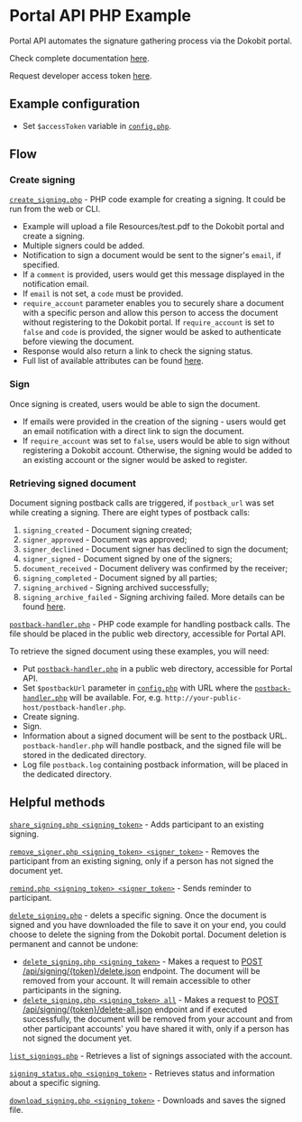 # Portal API PHP Example

Portal API automates the signature gathering process via the Dokobit portal.

Check complete documentation [here](https://beta.dokobit.com/api/doc).

Request developer access token [here](https://www.dokobit.com/developers/request-token).

## Example configuration
- Set `$accessToken` variable in [`config.php`](https://github.com/dokobit/portal-api-php-example/config.php).

## Flow

### Create signing
[`create_signing.php`](https://github.com/dokobit/portal-api-php-example/create-signing.php) - PHP code example for creating a signing. It could be run from the web or CLI.
- Example will upload a file Resources/test.pdf to the Dokobit portal and create a signing.
- Multiple signers could be added.
- Notification to sign a document would be sent to the signer's `email`, if specified.
- If a `comment` is provided, users would get this message displayed in the notification email.
- If `email` is not set, a `code` must be provided.
- `require_account` parameter enables you to securely share a document with a specific person and allow this person to access the document without registering to the Dokobit portal. If `require_account` is set to `false` and `code` is provided, the signer would be asked to authenticate before viewing the document.
- Response would also return a link to check the signing status.
- Full list of available attributes can be found [here](https://beta.dokobit.com/api/doc#_api_signing_create).

### Sign
Once signing is created, users would be able to sign the document.
- If emails were provided in the creation of the signing - users would get an email notification with a direct link to sign the document.
- If `require_account` was set to `false`, users would be able to sign without registering a Dokobit account. Otherwise, the signing would be added to an existing account or the signer would be asked to register.

### Retrieving signed document
Document signing postback calls are triggered, if `postback_url` was set while creating a signing.
There are eight types of postback calls:
1. `signing_created` - Document signing created;
2. `signer_approved` - Document was approved;
3. `signer_declined` - Document signer has declined to sign the document;
4. `signer_signed` - Document signed by one of the signers;
5. `document_received` - Document delivery was confirmed by the receiver;
6. `signing_completed` - Document signed by all parties;
7. `signing_archived` - Signing archived successfully;
8. `signing_archive_failed` - Signing archiving failed.
More details can be found [here](https://support.dokobit.com/article/820-dokobit-webhooks).

[`postback-handler.php`](https://github.com/dokobit/portal-api-php-example/public/postback-handler.php) - PHP code example for handling postback calls. The file should be placed in the public web directory, accessible for Portal API.

To retrieve the signed document using these examples, you will need:
- Put [`postback-handler.php`](https://github.com/dokobit/portal-api-php-example/public/postback-handler.php) in a public web directory, accessible for Portal API.
- Set `$postbackUrl` parameter in [`config.php`](https://github.com/dokobit/portal-api-php-example/config.php) with URL where the [`postback-handler.php`](https://github.com/dokobit/portal-api-php-example/public/postback-handler.php) will be available. For, e.g. `http://your-public-host/postback-handler.php`.
- Create signing.
- Sign.
- Information about a signed document will be sent to the postback URL. `postback-handler.php` will handle postback, and the signed file will be stored in the dedicated directory.
- Log file `postback.log` containing postback information, will be placed in the dedicated directory.

## Helpful methods

[`share_signing.php <signing_token>`](https://github.com/dokobit/portal-api-php-example/share_signing.php) - Adds participant to an existing signing.

[`remove_signer.php <signing_token> <signer_token>`](https://github.com/dokobit/portal-api-php-example/remove_signer.php) - Removes the participant from an existing signing, only if a person has not signed the document yet.

[`remind.php <signing_token> <signer_token>`](https://github.com/dokobit/portal-api-php-example/remind.php) - Sends reminder to participant.

[`delete_signing.php`](https://github.com/dokobit/portal-api-php-example/delete_signing.php) - delets a specific signing. Once the document is signed and you have downloaded the file to save it on your end, you could choose to delete the signing from the Dokobit portal. Document deletion is permanent and cannot be undone:
- [`delete_signing.php <signing_token>`](https://github.com/dokobit/portal-api-php-example/delete_signing.php) - Makes a request to [POST /api/signing/{token}/delete.json](https://beta.dokobit.com/api/doc#_api_signing_delete) endpoint. The document will be removed from your account. It will remain accessible to other participants in the signing.
- [`delete_signing.php <signing_token> all`](https://github.com/dokobit/portal-api-php-example/delete_signing.php) - Makes a request to [POST /api/signing/{token}/delete-all.json](https://beta.dokobit.com/api/doc#_api_signing_delete-all) endpoint and if executed successfully, the document will be removed from your account and from other participant accounts' you have shared it with, only if a person has not signed the document yet.

[`list_signings.php`](https://github.com/dokobit/portal-api-php-example/list_signings.php) - Retrieves a list of signings associated with the account.

[`signing_status.php <signing_token>`](https://github.com/dokobit/portal-api-php-example/signing_status.php) - Retrieves status and information about a specific signing.

[`download_signing.php <signing_token>`](https://github.com/dokobit/portal-api-php-example/download_signing.php) - Downloads and saves the signed file.

